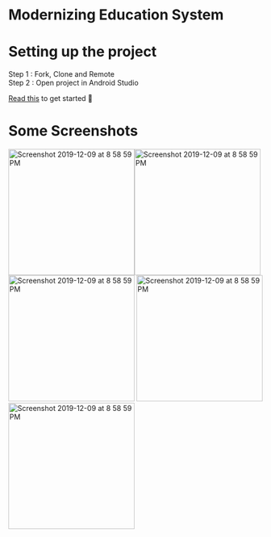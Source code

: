 # Modernizing Education System


# Setting up the project
Step 1 : Fork, Clone and Remote </br>
Step 2 : Open project in Android Studio

[Read this](https://medium.com/@singhsaumyas150/contribute-to-open-source-using-git-dd918f81e1ba) to get started 🎉 

# Some Screenshots
<img width="250" alt="Screenshot 2019-12-09 at 8 58 59 PM" src="https://user-images.githubusercontent.com/46818757/71983679-4f264480-324d-11ea-83ca-abbe515fa0f3.png"><img width="250" alt="Screenshot 2019-12-09 at 8 58 59 PM" src="https://user-images.githubusercontent.com/46818757/71983823-a1676580-324d-11ea-8bc7-0fc2a93bfb9e.png">
<img width="250" alt="Screenshot 2019-12-09 at 8 58 59 PM" src="https://user-images.githubusercontent.com/46818757/71983913-d673b800-324d-11ea-8072-927f6ad928b2.png">
<img width="250" alt="Screenshot 2019-12-09 at 8 58 59 PM" src="https://user-images.githubusercontent.com/46818757/71983892-cc51b980-324d-11ea-881e-47829b04ea60.png">
<img width="250" alt="Screenshot 2019-12-09 at 8 58 59 PM" src="https://user-images.githubusercontent.com/46818757/71983930-e25f7a00-324d-11ea-831d-e0baf6aa35c6.png">
